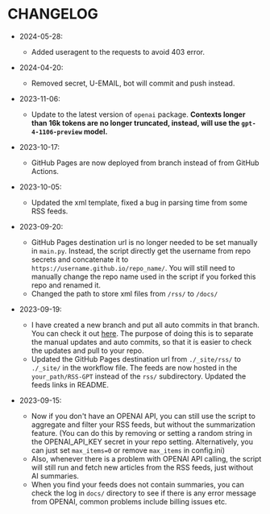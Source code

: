 # CHANGELOG
- 2024-05-28:
  - Added useragent to the requests to avoid 403 error.
- 2024-04-20:
  - Removed secret, U-EMAIL, bot will commit and push instead.
- 2023-11-06:
  - Update to the latest version of `openai` package. **Contexts longer than 16k tokens are no longer truncated, instead, will use the `gpt-4-1106-preview` model.** 

- 2023-10-17:
  - GitHub Pages are now deployed from branch instead of from GitHub Actions.
- 2023-10-05:
  - Updated the xml template, fixed a bug in parsing time from some RSS feeds.
- 2023-09-20:
  - GitHub Pages destination url is no longer needed to be set manually in `main.py`. Instead, the script directly get the username from repo secrets and concatenate it to `https://username.github.io/repo_name/`. You will still need to manually change the repo name used in the script if you forked this repo and renamed it.
  - Changed the path to store xml files from `/rss/` to `/docs/`

- 2023-09-19:
  - I have created a new branch and put all auto commits in that branch. You can check it out [here](https://github.com/yinan-c/RSS-GPT/tree/dev). The purpose of doing this is to separate the manual updates and auto commits, so that it is easier to check the updates and pull to your repo.
  - Updated the GitHub Pages destination url from `./_site/rss/` to `./_site/` in the workflow file. The feeds are now hosted in the `your_path/RSS-GPT` instead of the `rss/` subdirectory. Updated the feeds links in README.

- 2023-09-15:
  - Now if you don't have an OPENAI API, you can still use the script to aggregate and filter your RSS feeds, but without the summarization feature. (You can do this by removing or setting a random string in the OPENAI_API_KEY secret in your repo setting. Alternatively, you can just set `max_items=0` or remove `max_items` in config.ini)
  - Also, whenever there is a problem with OPENAI API calling, the script will still run and fetch new articles from the RSS feeds, just without AI summaries.
  - When you find your feeds does not contain summaries, you can check the log in `docs/` directory to see if there is any error message from OPENAI, common problems include billing issues etc.
